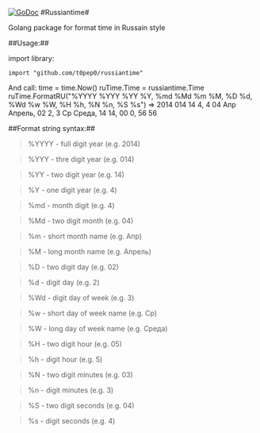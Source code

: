 [![GoDoc](https://godoc.org/github.com/t0pep0/russiantime?status.png)](https://godoc.org/github.com/t0pep0/russiantime)
#Russiantime#

Golang package for format time in Russain style

##Usage:##


import library:

    import "github.com/t0pep0/russiantime"

And call:
    time = time.Now()
    ruTime.Time = russiantime.Time
    ruTime.FormatRU("%YYYY %YYY %YY %Y, %md %Md %m %M, %D %d, %Wd %w %W, %H %h, %N %n, %S %s")
        =>  2014 014 14 4, 4 04 Апр Апрель, 02 2, 3 Ср Среда, 14 14, 00 0, 56 56
        
##Format string syntax:##
> %YYYY - full digit year (e.g. 2014)

> %YYY - thre digit year (e.g. 014)

> %YY - two digit year (e.g. 14)

> %Y - one digit year (e.g. 4)

> %md - month digit (e.g. 4)

> %Md - two digit month (e.g. 04)

> %m - short month name (e.g. Апр)

> %M - long month name (e.g. Апрель)

> %D - two digit day (e.g. 02)

> %d - digit day (e.g. 2)

> %Wd - digit day of week (e.g. 3)

> %w - short day of week name (e.g. Ср)

> %W - long day of week name (e.g. Среда)

> %H - two digit hour (e.g. 05)

> %h - digit hour (e.g. 5)

> %N - two digit minutes (e.g. 03)

> %n - digit minutes (e.g. 3)

> %S - two digit seconds (e.g. 04)

> %s - digit seconds (e.g. 4)
